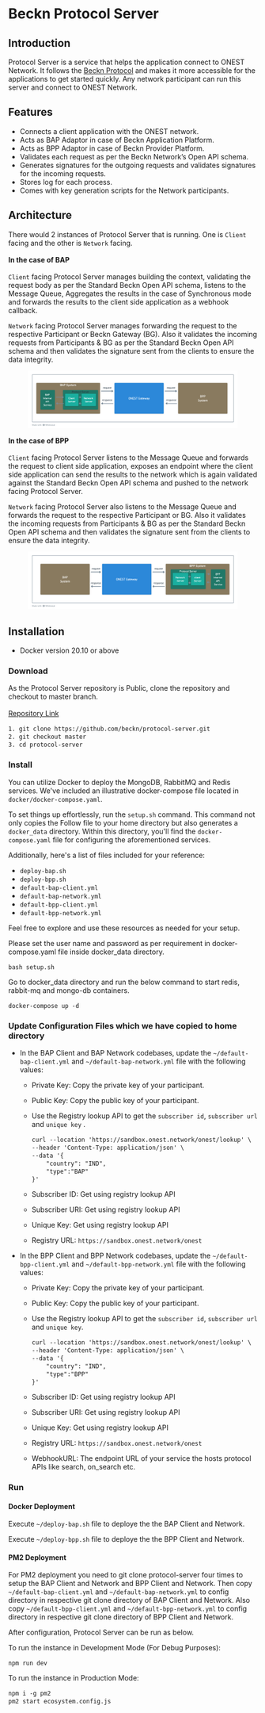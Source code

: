 # Beckn Protocol Server

## Introduction

Protocol Server is a service that helps the application connect to ONEST Network. It follows the [Beckn Protocol](https://beckn.network/protocol) and makes it more accessible for the applications to get started quickly. Any network participant can run this server and connect to ONEST Network.

## Features

* Connects a client application with the ONEST network.
* Acts as BAP Adaptor in case of Beckn Application Platform.
* Acts as BPP Adaptor in case of Beckn Provider Platform.
* Validates each request as per the Beckn Network’s Open API schema.
* Generates signatures for the outgoing requests and validates signatures for the incoming requests.
* Stores log for each process.
* Comes with key generation scripts for the Network participants.

## Architecture

There would 2 instances of Protocol Server that is running. One is `Client` facing and the other is `Network` facing.\
\
**In the case of BAP**\
\
`Client` facing Protocol Server manages building the context, validating the request body as per the Standard Beckn Open API schema, listens to the Message Queue, Aggregates the results in the case of Synchronous mode and forwards the results to the client side application as a webhook callback.

`Network` facing Protocol Server manages forwarding the request to the respective Participant or Beckn Gateway (BG). Also it validates the incoming requests from Participants & BG as per the Standard Beckn Open API schema and then validates the signature sent from the clients to ensure the data integrity.

<figure><img src="../../.gitbook/assets/image (9).png" alt=""><figcaption></figcaption></figure>

**In the case of BPP**\
\
`Client` facing Protocol Server listens to the Message Queue and forwards the request to client side application, exposes an endpoint where the client side application can send the results to the network which is again validated against the Standard Beckn Open API schema and pushed to the network facing Protocol Server.

`Network` facing Protocol Server also listens to the Message Queue and forwards the request to the respective Participant or BG. Also it validates the incoming requests from Participants & BG as per the Standard Beckn Open API schema and then validates the signature sent from the clients to ensure the data integrity.

<figure><img src="../../.gitbook/assets/image (10).png" alt=""><figcaption></figcaption></figure>

## Installation

* Docker version 20.10 or above

### Download

As the Protocol Server repository is Public, clone the repository and checkout to master branch.\
\
[Repository Link](https://github.com/ONEST-Network/protocol-server/tree/master)

```
1. git clone https://github.com/beckn/protocol-server.git
2. git checkout master
3. cd protocol-server
```

### Install

You can utilize Docker to deploy the MongoDB, RabbitMQ and Redis services. We've included an illustrative docker-compose file located in `docker/docker-compose.yaml`.

To set things up effortlessly, run the `setup.sh` command. This command not only copies the Follow file to your home directory but also generates a `docker_data` directory. Within this directory, you'll find the `docker-compose.yaml` file for configuring the aforementioned services.

Additionally, here's a list of files included for your reference:

* `deploy-bap.sh`
* `deploy-bpp.sh`
* `default-bap-client.yml`
* `default-bap-network.yml`
* `default-bpp-client.yml`
* `default-bpp-network.yml`

Feel free to explore and use these resources as needed for your setup.

Please set the user name and password as per requirement in docker-compose.yaml file inside docker\_data directory.

```
bash setup.sh
```

Go to docker\_data directory and run the below command to start redis, rabbit-mq and mongo-db containers.

```
docker-compose up -d
```

### Update Configuration Files which we have copied to home directory

*   In the BAP Client and BAP Network codebases, update the `~/default-bap-client.yml` and `~/default-bap-network.yml` file with the following values:

    * Private Key: Copy the private key of your participant.
    * Public Key: Copy the public key of your participant.
    *   Use the Registry  lookup API to get the `subscriber id`, `subscriber url` and `unique key` .



        ```
        curl --location 'https://sandbox.onest.network/onest/lookup' \
        --header 'Content-Type: application/json' \
        --data '{
            "country": "IND",
            "type":"BAP"
        }'
        ```



    * Subscriber ID: Get using registry lookup API
    * Subscriber URI: Get using registry lookup API
    * Unique Key: Get using registry lookup API
    * Registry URL: `https://sandbox.onest.network/onest`
*   In the BPP Client and BPP Network codebases, update the `~/default-bpp-client.yml` and `~/default-bpp-network.yml` file with the following values:

    * Private Key: Copy the private key of your participant.
    * Public Key: Copy the public key of your participant.
    *   Use the Registry  lookup API to get the `subscriber id`, `subscriber url` and `unique key`.



        ```
        curl --location 'https://sandbox.onest.network/onest/lookup' \
        --header 'Content-Type: application/json' \
        --data '{
            "country": "IND",
            "type":"BPP"
        }'
        ```



    * Subscriber ID: Get using registry lookup API
    * Subscriber URI: Get using registry lookup API
    * Unique Key: Get using registry lookup API
    * Registry URL: `https://sandbox.onest.network/onest`
    * WebhookURL: The endpoint URL of your service the hosts protocol APIs like search, on\_search etc.

### Run

#### Docker Deployment

Execute `~/deploy-bap.sh` file to deploye the the BAP Client and Network.

Execute `~/deploy-bpp.sh` file to deploye the the BPP Client and Network.

#### PM2 Deployment

For PM2 deployment you need to git clone protocol-server four times to setup the BAP Client and Network and BPP Client and Network. Then copy `~/default-bap-client.yml` and `~/default-bap-network.yml` to config directory in respective git clone directory of BAP Client and Network. Also copy `~/default-bpp-client.yml` and `~/default-bpp-network.yml` to config directory in respective git clone directory of BPP Client and Network.

After configuration, Protocol Server can be run as below.

To run the instance in Development Mode (For Debug Purposes):

```
npm run dev
```

To run the instance in Production Mode:

```
npm i -g pm2
pm2 start ecosystem.config.js
```

